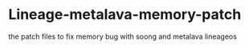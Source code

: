 # Lineage-metalava-memory-patch
the patch files to fix memory bug with soong and metalava lineageos
